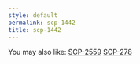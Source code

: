 ```yaml
---
style: default
permalink: scp-1442
title: scp-1442
---
```

You may also like:
[SCP-2559](http://scp-wiki.net/scp-2559)
[SCP-278](http://scp-wiki.net/scp-278)